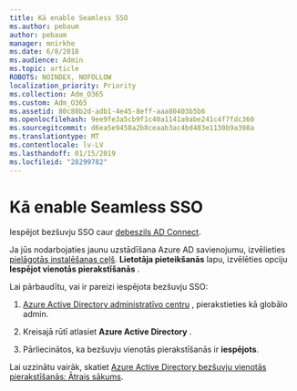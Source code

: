 ```yaml
---
title: Kā enable Seamless SSO
ms.author: pebaum
author: pebaum
manager: mnirkhe
ms.date: 6/8/2018
ms.audience: Admin
ms.topic: article
ROBOTS: NOINDEX, NOFOLLOW
localization_priority: Priority
ms.collection: Adm_O365
ms.custom: Adm_O365
ms.assetid: 80c88b2d-adb1-4e45-8eff-aaa80403b5b6
ms.openlocfilehash: 9ee9fe3a5cb9f1c40a1141a9abe241c4f7fdc360
ms.sourcegitcommit: d6ea5e9458a2b8ceaab3ac4bd483e1130b9a398a
ms.translationtype: MT
ms.contentlocale: lv-LV
ms.lasthandoff: 01/15/2019
ms.locfileid: "28299782"
---
```

# <a name="how-to-enable-seamless-sso"></a>Kā enable Seamless SSO

Iespējot bezšuvju SSO caur [debeszils AD Connect](https://docs.microsoft.com/en-us/azure/active-directory/connect/active-directory-aadconnect).
  
Ja jūs nodarbojaties jaunu uzstādīšana Azure AD savienojumu, izvēlieties [pielāgotās instalēšanas ceļš](https://docs.microsoft.com/en-us/azure/active-directory/connect/active-directory-aadconnect-get-started-custom). **Lietotāja pieteikšanās** lapu, izvēlēties opciju **Iespējot vienotās pierakstīšanās** . 
  
Lai pārbaudītu, vai ir pareizi iespējota bezšuvju SSO:
  
1. [Azure Active Directory administratīvo centru](https://aad.portal.azure.com) , pierakstieties kā globālo admin. 
    
2. Kreisajā rūtī atlasiet **Azure Active Directory** . 
    
3. Pārliecinātos, ka bezšuvju vienotās pierakstīšanās ir **iespējots**.
    
Lai uzzinātu vairāk, skatiet [Azure Active Directory bezšuvju vienotās pierakstīšanās: Ātrais sākums](https://docs.microsoft.com/en-us/azure/active-directory/connect/active-directory-aadconnect-sso-quick-start).
  

